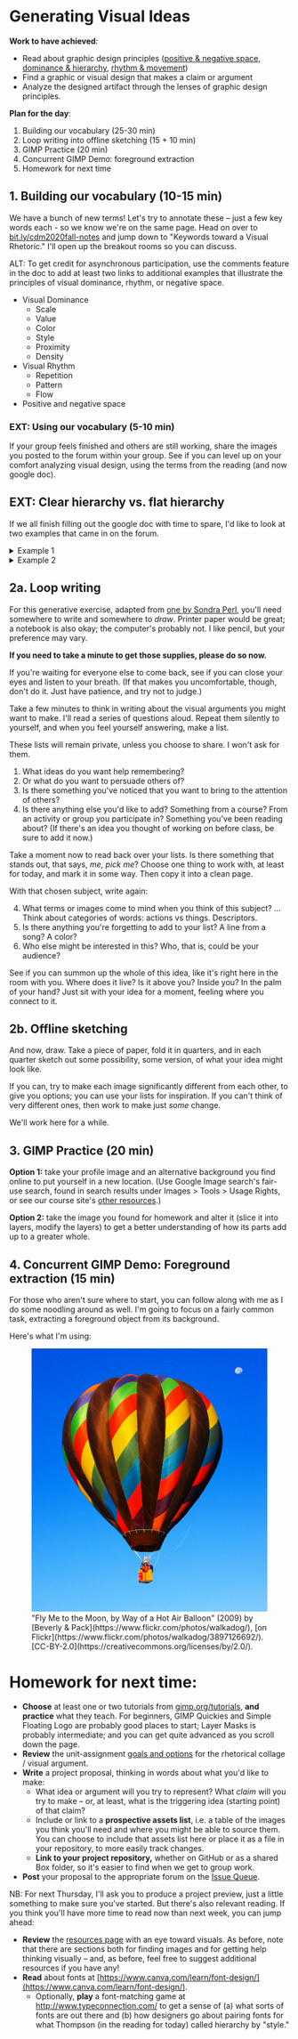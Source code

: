 
# Generating Visual Ideas

**Work to have achieved**:

* Read about graphic design principles (<a href="https://www.thetypetree.com/blog/graphic-design-101-positive-and-negative-space">positive &amp; negative space</a>, <a href="https://www.thetypetree.com/blog/graphic-design-101-dominancehierarchy">dominance &amp; hierarchy</a>, <a href="https://www.thetypetree.com/blog/graphic-design-101-rhythm-and-movement">rhythm &amp; movement</a>)
* Find a graphic or visual design that makes a claim or argument
* Analyze the designed artifact through the lenses of graphic design principles.


**Plan for the day**:

1. Building our vocabulary (25-30 min) <!-- was 30 last time, let's see if that continues online or not -->
2. Loop writing into offline sketching (15 + 10 min)
3. GIMP Practice (20 min)
4. Concurrent GIMP Demo: foreground extraction
5. Homework for next time


## 1. Building our vocabulary (10-15 min)

We have a bunch of new terms! Let's try to annotate these – just a few key words each - so we know we're on the same page. Head on over to [bit.ly/cdm2020fall-notes](http://bit.ly/cdm2020fall-notes#heading=h.z55p3g78u32k) and jump down to "Keywords toward a Visual Rhetoric." I'll open up the breakout rooms so you can discuss.

<div class="alert alert-warning">
ALT: To get credit for asynchronous participation, use the comments feature in the doc to add at least two links to additional examples that illustrate the principles of visual dominance, rhythm, or negative space.
</div>

* Visual Dominance <!-- What draws the eye? -->
   - Scale <!-- big -->
   - Value <!-- dark/intense -->
   - Color <!-- contrast -->
   - Style <!-- contrast -->
   - Proximity <!-- isolation -->
   - Density <!-- contrast -->
* Visual Rhythm <!-- What's it for? -->
   - Repetition <!-- establish unity -->
   - Pattern <!-- establish backdrop for contrast -->
   - Flow <!-- suggest viewing sequence; works through variation set against similarities / multiple kinds of dominance, use of line -->
* Positive and negative space <!-- breathing room, surprises -->


### EXT: Using our vocabulary (5-10 min)
If your group feels finished and others are still working, share the images you posted to the forum within your group. See if you can level up on your comfort analyzing visual design, using the terms from the reading (and now google doc).


## EXT: Clear hierarchy vs. flat hierarchy
If we all finish filling out the google doc with time to spare, I'd like to look at two examples that came in on the forum.

<details><summary>Example 1</summary>
<figure><img src="https://user-images.githubusercontent.com/40212476/94054374-9471ae80-fda9-11ea-9619-9b6ebb65744e.png" alt="The plastic pandemic is only getting worse during COVID-19. Two goldfish swim toward each other, one stuck in a latex glove, the other in the strap of a disposable mask." />
<figcaption>Cartoon by Alireza Pakdel; posted by AlexaSpaventa</figcaption>
</figure>
</details>

<details><summary>Example 2</summary>
<figure><img src="https://user-images.githubusercontent.com/70040063/94060189-845dcd00-fdb1-11ea-99c6-5628a91b5de6.jpg" alt="Box of Wheat Thins: 'Check out sundried tomato and its sidekick basil - here to save your taste buds with a tantalizing duo of delicious flavors.' Text spans most of the box, except where chips fill the bottom right quadrant." />
<figcaption>Side of Sundried Tomato Wheat Thins box; posted by Maials268</figcaption>
</figure>
</details>

## 2a. Loop writing <!-- Takes 15 min -->
For this generative exercise, adapted from [one by Sondra Perl](http://bit.ly/perlfeltsense), you'll need somewhere to write and somewhere to *draw*. Printer paper would be great; a notebook is also okay; the computer's probably not. I like pencil, but your preference may vary.

<div class="alert alert-info">
<p><strong>If you need to take a minute to get those supplies, please do so now.</strong></p>

<p>If you're waiting for everyone else to come back, see if you can close your eyes and listen to your breath. (If that makes you uncomfortable, though, don't do it. Just have patience, and try not to judge.)</p>
</div>

Take a few minutes to think in writing about the visual arguments you might want to make. I'll read a series of questions aloud. Repeat them silently to yourself, and when you feel yourself answering, make a list.

These lists will remain private, unless you choose to share. I won't ask for them.

1. What ideas do you want help remembering?
2. Or what do you want to persuade others of?
3. Is there something you've noticed that you want to bring to the attention of others?
4. Is there anything else you'd like to add? Something from a course? From an activity or group you participate in? Something you've been reading about? (If there's an idea you thought of working on before class, be sure to add it now.)

Take a moment now to read back over your lists. Is there something that stands out, that says, _me, pick me_? Choose one thing to work with, at least for today, and mark it in some way. Then copy it into a clean page.

With that chosen subject, write again:

4. What terms or images come to mind when you think of this subject? ... Think about categories of words: actions vs things. Descriptors.
5. Is there anything you're forgetting to add to your list? A line from a song? A color?
6. Who else might be interested in this? Who, that is, could be your audience?

See if you can summon up the whole of this idea, like it's right here in the room with you. Where does it live? Is it above you? Inside you? In the palm of your hand? Just sit with your idea for a moment, feeling where you connect to it.

## 2b. Offline sketching <!-- starts at 3:19, so just Perl stuff was 15 min -->
And now, draw. Take a piece of paper, fold it in quarters, and in each quarter sketch out some possibility, some version, of what your idea might look like.

If you can, try to make each image significantly different from each other, to give you options; you can use your lists for inspiration. If you can't think of very different ones, then work to make just _some_ change.

We'll work here for a while.

## 3. GIMP Practice (20 min)

**Option 1:** take your profile image and an alternative background you find online to put yourself in a new location. (Use Google Image search's fair-use search, found in search results under Images > Tools > Usage Rights, or see our course site's [other resources]({{site.base_path}}/resources#visuals).)

**Option 2:** take the image you found for homework and alter it (slice it into layers, modify the layers) to get a better understanding of how its parts add up to a greater whole.


## 4. Concurrent GIMP Demo: Foreground extraction (15 min)

For those who aren't sure where to start, you can follow along with me as I do some noodling around as well. I'm going to focus on a fairly common task, extracting a foreground object from its background.

Here's what I'm using:

<figure>
<img src="../assets/img/beverly-and-pack--fly-me-to-the-moon.jpg" alt="A striped hot air balloon floating in a blue sky, darker toward the top of the image. A small, nearly full moon is visible; the ground is not." />

<figcaption>"Fly Me to the Moon, by Way of a Hot Air Balloon" (2009) by [Beverly & Pack](https://www.flickr.com/photos/walkadog/), [on Flickr](https://www.flickr.com/photos/walkadog/3897126692/). [CC-BY-2.0](https://creativecommons.org/licenses/by/2.0/).
</figcaption>
</figure>

<!--
1. Image > Canvas Size (use %)
2. Scissor tool
3. Copy + Paste -> Floating layer -> anchor as new
4. Scale layer
5. Scissor tool (again)
6. Invert selection, new layer again
7. Layer to image size
8. Select vertical rectangle; feather edges
9. Copy + Paste as pattern
-->


# Homework for next time:

* **Choose** at least one or two tutorials from [gimp.org/tutorials](https://gimp.org/tutorials), **and practice** what they teach. For beginners, GIMP Quickies and Simple Floating Logo are probably good places to start; Layer Masks is probably intermediate; and you can get quite advanced as you scroll down the page.
* **Review** the unit-assignment [goals and options](https://github.com/benmiller314/visual-argument-2020fall#project-2-visual-argument--rhetorical-collage) for the rhetorical collage / visual argument.
* **Write** a project proposal, thinking in words about what you'd like to make:
    - What idea or argument will you try to represent? What _claim_ will you try to make – or, at least, what is the triggering idea (starting point) of that claim?
    - Include or link to a **prospective assets list**, i.e. a table of the images you think you'll need and where you might be able to source them. You can choose to include that assets list here or place it as a file in your repository, to more easily track changes.
    - **Link to your project repository,** whether on GitHub or as a shared Box folder, so it's easier to find when we get to group work.
* **Post** your proposal to the appropriate forum on the [Issue Queue]({{site.github.issues_url}}/).

<div class="alert alert-info">
NB: For next Thursday, I'll ask you to produce a project preview, just a little something to make sure you've started. But there's also relevant reading. If you think you'll have more time to read now than next week, you can jump ahead:
</div>

* **Review** the [resources page]({{site.github_url}}/resources) with an eye toward visuals. As before, note that there are sections both for finding images and for getting help thinking visually – and, as before, feel free to suggest additional resources if you have any!
* **Read** about fonts at [https://www.canva.com/learn/font-design/](https://www.canva.com/learn/font-design/).
   - Optionally, **play** a font-matching game at http://www.typeconnection.com/ to get a sense of (a) what sorts of fonts are out there and (b) how designers go about pairing fonts for what Thompson (in the reading for today) called hierarchy by "style."
